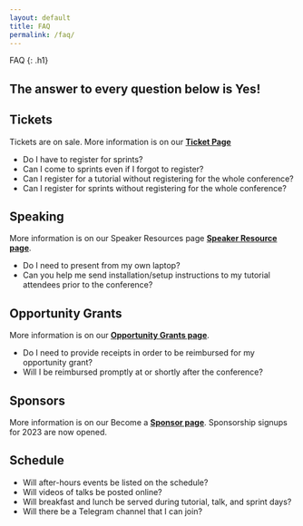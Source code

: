 ```yaml
---
layout: default
title: FAQ
permalink: /faq/
---
```


FAQ
{: .h1}

## The answer to every question below is Yes!

## Tickets
Tickets are  on sale. More information is on our **[Ticket Page](/ticket)**
- Do I have to register for sprints?
- Can I come to sprints even if I forgot to register?
- Can I register for a tutorial without registering for the whole conference?
- Can I register for sprints without registering for the whole conference?

## Speaking
More information is on our Speaker Resources page **[Speaker Resource page](/talks)**.

- Do I need to present from my own laptop?
- Can you help me send installation/setup instructions to my tutorial attendees prior to the conference?

## Opportunity Grants
More information is on our  **[Opportunity Grants page](/grant)**.

- Do I need to provide receipts in order to be reimbursed for my opportunity grant?
- Will I be reimbursed promptly at or shortly after the conference?

## Sponsors
More information is on our Become a **[Sponsor page](/sponsor-us)**. Sponsorship signups for 2023 are now opened.

## Schedule
- Will after-hours events be listed on the schedule?
- Will videos of talks be posted online?
- Will breakfast and lunch be served during tutorial, talk, and sprint days?
- Will there be a Telegram channel that I can join?

